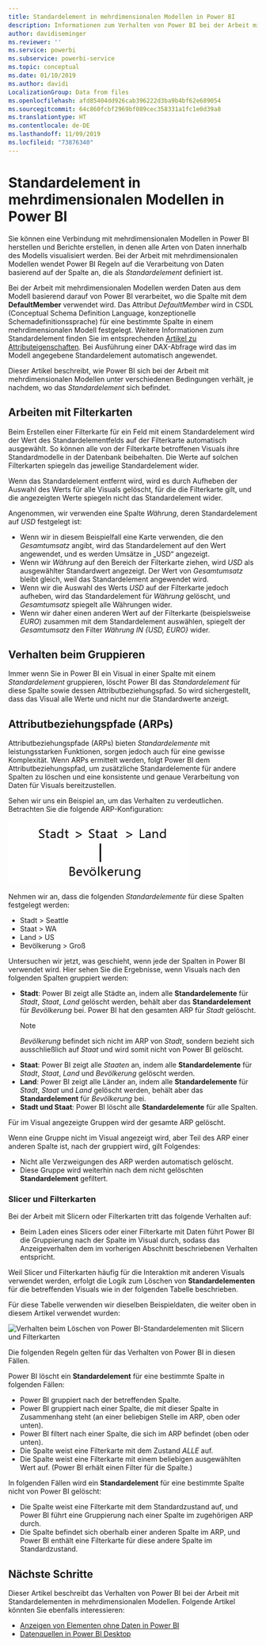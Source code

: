 ```yaml
---
title: Standardelement in mehrdimensionalen Modellen in Power BI
description: Informationen zum Verhalten von Power BI bei der Arbeit mit Standardelementen in mehrdimensionalen Modellen
author: davidiseminger
ms.reviewer: ''
ms.service: powerbi
ms.subservice: powerbi-service
ms.topic: conceptual
ms.date: 01/10/2019
ms.author: davidi
LocalizationGroup: Data from files
ms.openlocfilehash: afd85404dd926cab396222d3ba9b4bf62e689054
ms.sourcegitcommit: 64c860fcbf2969bf089cec358331a1fc1e0d39a8
ms.translationtype: HT
ms.contentlocale: de-DE
ms.lasthandoff: 11/09/2019
ms.locfileid: "73876340"
---
```

# <a name="default-member-in-multidimensional-models-in-power-bi"></a>Standardelement in mehrdimensionalen Modellen in Power BI

Sie können eine Verbindung mit mehrdimensionalen Modellen in Power BI herstellen und Berichte erstellen, in denen alle Arten von Daten innerhalb des Modells visualisiert werden. Bei der Arbeit mit mehrdimensionalen Modellen wendet Power BI Regeln auf die Verarbeitung von Daten basierend auf der Spalte an, die als *Standardelement* definiert ist. 

Bei der Arbeit mit mehrdimensionalen Modellen werden Daten aus dem Modell basierend darauf von Power BI verarbeitet, wo die Spalte mit dem **DefaultMember** verwendet wird. Das Attribut *DefaultMember* wird in CSDL (Conceptual Schema Definition Language, konzeptionelle Schemadefinitionssprache) für eine bestimmte Spalte in einem mehrdimensionalen Modell festgelegt. Weitere Informationen zum Standardelement finden Sie im entsprechenden [Artikel zu Attributeigenschaften](https://docs.microsoft.com/sql/analysis-services/multidimensional-models/attribute-properties-define-a-default-member?view=sql-server-2017). Bei Ausführung einer DAX-Abfrage wird das im Modell angegebene Standardelement automatisch angewendet.

Dieser Artikel beschreibt, wie Power BI sich bei der Arbeit mit mehrdimensionalen Modellen unter verschiedenen Bedingungen verhält, je nachdem, wo das *Standardelement* sich befindet. 

## <a name="working-with-filter-cards"></a>Arbeiten mit Filterkarten

Beim Erstellen einer Filterkarte für ein Feld mit einem Standardelement wird der Wert des Standardelementfelds auf der Filterkarte automatisch ausgewählt. So können alle von der Filterkarte betroffenen Visuals ihre Standardmodelle in der Datenbank beibehalten. Die Werte auf solchen Filterkarten spiegeln das jeweilige Standardelement wider.

Wenn das Standardelement entfernt wird, wird es durch Aufheben der Auswahl des Werts für alle Visuals gelöscht, für die die Filterkarte gilt, und die angezeigten Werte spiegeln nicht das Standardelement wider.

Angenommen, wir verwenden eine Spalte *Währung*, deren Standardelement auf *USD* festgelegt ist:

* Wenn wir in diesem Beispielfall eine Karte verwenden, die den *Gesamtumsatz* angibt, wird das Standardelement auf den Wert angewendet, und es werden Umsätze in „USD“ angezeigt.
* Wenn wir *Währung* auf den Bereich der Filterkarte ziehen, wird *USD* als ausgewählter Standardwert angezeigt. Der Wert von *Gesamtumsatz* bleibt gleich, weil das Standardelement angewendet wird.
* Wenn wir die Auswahl des Werts *USD* auf der Filterkarte jedoch aufheben, wird das Standardelement für *Währung* gelöscht, und *Gesamtumsatz* spiegelt alle Währungen wider.
* Wenn wir daher einen anderen Wert auf der Filterkarte (beispielsweise *EURO*) zusammen mit dem Standardelement auswählen, spiegelt der *Gesamtumsatz* den Filter *Währung IN {USD, EURO}* wider.

## <a name="grouping-behavior"></a>Verhalten beim Gruppieren

Immer wenn Sie in Power BI ein Visual in einer Spalte mit einem *Standardelement* gruppieren, löscht Power BI das *Standardelement* für diese Spalte sowie dessen Attributbeziehungspfad. So wird sichergestellt, dass das Visual alle Werte und nicht nur die Standardwerte anzeigt.

## <a name="attribute-relationship-paths-arps"></a>Attributbeziehungspfade (ARPs)

Attributbeziehungspfade (ARPs) bieten *Standardelemente* mit leistungsstarken Funktionen, sorgen jedoch auch für eine gewisse Komplexität. Wenn ARPs ermittelt werden, folgt Power BI dem Attributbeziehungspfad, um zusätzliche Standardelemente für andere Spalten zu löschen und eine konsistente und genaue Verarbeitung von Daten für Visuals bereitzustellen.

Sehen wir uns ein Beispiel an, um das Verhalten zu verdeutlichen. Betrachten Sie die folgende ARP-Konfiguration:

![ARPs in einem mehrdimensionalen Modell](media/desktop-default-member-multidimensional-models/default-members_01.png)

Nehmen wir an, dass die folgenden *Standardelemente* für diese Spalten festgelegt werden:

* Stadt > Seattle
* Staat > WA
* Land > US
* Bevölkerung > Groß

Untersuchen wir jetzt, was geschieht, wenn jede der Spalten in Power BI verwendet wird. Hier sehen Sie die Ergebnisse, wenn Visuals nach den folgenden Spalten gruppiert werden:

* **Stadt**: Power BI zeigt alle Städte an, indem alle **Standardelemente** für *Stadt*, *Staat*, *Land* gelöscht werden, behält aber das **Standardelement** für *Bevölkerung* bei. Power BI hat den gesamten ARP für *Stadt* gelöscht.
    > [!NOTE]
    > *Bevölkerung* befindet sich nicht im ARP von *Stadt*, sondern bezieht sich ausschließlich auf *Staat* und wird somit nicht von Power BI gelöscht.
* **Staat**: Power BI zeigt alle *Staaten* an, indem alle **Standardelemente** für *Stadt*, *Staat*, *Land* und *Bevölkerung* gelöscht werden.
* **Land**: Power BI zeigt alle Länder an, indem alle **Standardelemente** für *Stadt*, *Staat* und *Land* gelöscht werden, behält aber das **Standardelement** für *Bevölkerung* bei.
* **Stadt und Staat**: Power BI löscht alle **Standardelemente** für alle Spalten.

Für im Visual angezeigte Gruppen wird der gesamte ARP gelöscht. 

Wenn eine Gruppe nicht im Visual angezeigt wird, aber Teil des ARP einer anderen Spalte ist, nach der gruppiert wird, gilt Folgendes:

* Nicht alle Verzweigungen des ARP werden automatisch gelöscht.
* Diese Gruppe wird weiterhin nach dem nicht gelöschten **Standardelement** gefiltert.

### <a name="slicers-and-filter-cards"></a>Slicer und Filterkarten

Bei der Arbeit mit Slicern oder Filterkarten tritt das folgende Verhalten auf:

* Beim Laden eines Slicers oder einer Filterkarte mit Daten führt Power BI die Gruppierung nach der Spalte im Visual durch, sodass das Anzeigeverhalten dem im vorherigen Abschnitt beschriebenen Verhalten entspricht.

Weil Slicer und Filterkarten häufig für die Interaktion mit anderen Visuals verwendet werden, erfolgt die Logik zum Löschen von **Standardelementen** für die betreffenden Visuals wie in der folgenden Tabelle beschrieben. 

Für diese Tabelle verwenden wir dieselben Beispieldaten, die weiter oben in diesem Artikel verwendet wurden:

![Verhalten beim Löschen von Power BI-Standardelementen mit Slicern und Filterkarten](media/desktop-default-member-multidimensional-models/default-members_02.png)

Die folgenden Regeln gelten für das Verhalten von Power BI in diesen Fällen.

Power BI löscht ein **Standardelement** für eine bestimmte Spalte in folgenden Fällen:

* Power BI gruppiert nach der betreffenden Spalte.
* Power BI gruppiert nach einer Spalte, die mit dieser Spalte in Zusammenhang steht (an einer beliebigen Stelle im ARP, oben oder unten).
* Power BI filtert nach einer Spalte, die sich im ARP befindet (oben oder unten).
* Die Spalte weist eine Filterkarte mit dem Zustand *ALLE* auf.
* Die Spalte weist eine Filterkarte mit einem beliebigen ausgewählten Wert auf. (Power BI erhält einen Filter für die Spalte.)

In folgenden Fällen wird ein **Standardelement** für eine bestimmte Spalte nicht von Power BI gelöscht:

* Die Spalte weist eine Filterkarte mit dem Standardzustand auf, und Power BI führt eine Gruppierung nach einer Spalte im zugehörigen ARP durch.
* Die Spalte befindet sich oberhalb einer anderen Spalte im ARP, und Power BI enthält eine Filterkarte für diese andere Spalte im Standardzustand.


## <a name="next-steps"></a>Nächste Schritte

Dieser Artikel beschreibt das Verhalten von Power BI bei der Arbeit mit Standardelementen in mehrdimensionalen Modellen. Folgende Artikel könnten Sie ebenfalls interessieren: 

* [Anzeigen von Elementen ohne Daten in Power BI](desktop-show-items-no-data.md)
* [Datenquellen in Power BI Desktop](desktop-data-sources.md)
